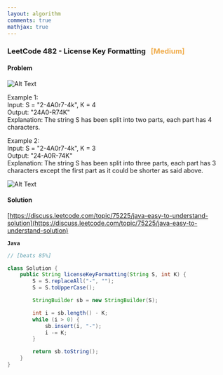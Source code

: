 ```yaml
---
layout: algorithm
comments: true
mathjax: true
---
```


### LeetCode 482 - License Key Formatting &nbsp; <span style="color:#F0AD4E;">[Medium]</span>

#### Problem

![Alt Text]({{site.baseurl}}/algorithms/leetcode/images/leetcode482_1.png)

Example 1:<br>
Input: S = "2-4A0r7-4k", K = 4<br>
Output: "24A0-R74K"<br>
Explanation: The string S has been split into two parts, each part has 4 characters.<br>

Example 2:<br>
Input: S = "2-4A0r7-4k", K = 3<br>
Output: "24-A0R-74K"<br>
Explanation: The string S has been split into three parts, each part has 3 characters except the first part as it could be shorter as said above.<br>

![Alt Text]({{site.baseurl}}/algorithms/leetcode/images/leetcode482_2.png)


#### Solution

[https://discuss.leetcode.com/topic/75225/java-easy-to-understand-solution](https://discuss.leetcode.com/topic/75225/java-easy-to-understand-solution)<br>

**`Java`**
```Java
// [beats 85%]

class Solution {
    public String licenseKeyFormatting(String S, int K) {
        S = S.replaceAll("-", "");
        S = S.toUpperCase();

        StringBuilder sb = new StringBuilder(S);

        int i = sb.length() - K;
        while (i > 0) {
            sb.insert(i, "-");
            i -= K;
        }

        return sb.toString();
    }
}
```

<br><br>
